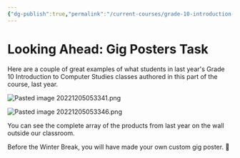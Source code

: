 ```yaml
---
{"dg-publish":true,"permalink":"/current-courses/grade-10-introduction-to-computer-studies/topics/miscellaneous/a-look-ahead-at-the-gig-posters-task/","dgHomeLink":false}
---
```


# Looking Ahead: Gig Posters Task

Here are a couple of great examples of what students in last year's Grade 10 Introduction to Computer Studies classes authored in this part of the course, last year.

![Pasted image 20221205053341.png](/img/user/Attachments/Pasted%20image%2020221205053341.png)

![Pasted image 20221205053346.png](/img/user/Attachments/Pasted%20image%2020221205053346.png)

You can see the complete array of the products from last year on the wall outside our classroom.

Before the Winter Break, you will have made your own custom gig poster. 💫

